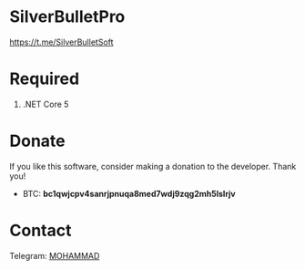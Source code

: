 # SilverBulletPro

https://t.me/SilverBulletSoft


# Required
1. .NET Core 5

# Donate
If you like this software, consider making a donation to the developer. Thank you!
- BTC: **bc1qwjcpv4sanrjpnuqa8med7wdj9zqg2mh5lslrjv**

# Contact
Telegram: [MOHAMMAD](https://t.me/mohamm4dx)
